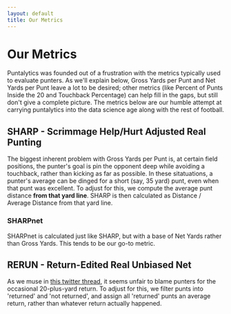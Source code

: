 ```yaml
---
layout: default
title: Our Metrics
---
```


# Our Metrics
Puntalytics was founded out of a frustration with the metrics typically used to evaluate punters.  As we'll explain below, Gross Yards per Punt and Net Yards per Punt leave a lot to be desired; other metrics (like Percent of Punts Inside the 20 and Touchback Percentage) can help fill in the gaps, but still don't give a complete picture.  The metrics below are our humble attempt at carrying puntalytics into the data science age along with the rest of football.
## SHARP - Scrimmage Help/Hurt Adjusted Real Punting
The biggest inherent problem with Gross Yards per Punt is, at certain field positions, the punter's goal is pin the opponent deep while avoiding a touchback, rather than kicking as far as possible.  In these sitatuations, a punter's average can be dinged for a short (say, 35 yard) punt, even when that punt was excellent.  To adjust for this, we compute the average punt distance **from that yard line**.  SHARP is then calculated as Distance / Average Distance from that yard line.
### SHARPnet
SHARPnet is calculated just like SHARP, but with a base of Net Yards rather than Gross Yards.  This tends to be our go-to metric.
## RERUN - Return-Edited Real Unbiased Net
As we muse in [this twitter thread](https://twitter.com/ThePuntRunts/status/1235374680313233408?s=20), it seems unfair to blame punters for the occasional 20-plus-yard return.  To adjust for this, we filter punts into 'returned' and 'not returned', and assign all 'returned' punts an average return, rather than whatever return actually happened.
